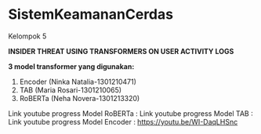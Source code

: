 # SistemKeamananCerdas
Kelompok 5

**INSIDER THREAT USING TRANSFORMERS ON USER ACTIVITY LOGS**

**3 model transformer yang digunakan:**
1. Encoder (Ninka Natalia-1301210471)
2. TAB (Maria Rosari-1301210065)
3. RoBERTa (Neha Novera-1301213320)

 
Link youtube progress Model RoBERTa : 
Link youtube progress Model TAB : 
Link youtube progress Model Encoder : https://youtu.be/WI-DaqLHSnc



